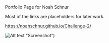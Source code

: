 Portfolio Page for Noah Schnur

Most of the links are placeholders for later work.

https://noahschnur.github.io/Challenge-2/

![Alt text](https://github.com/noahschnur/challenge-2/assets/images/Portfolio.png?raw=true) "Screenshot")